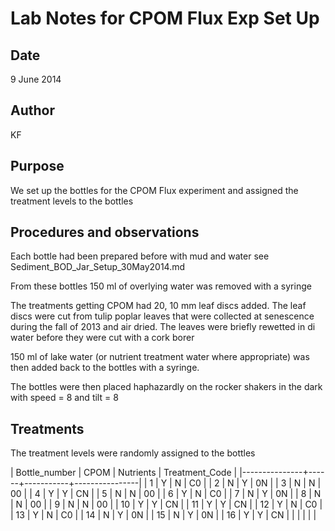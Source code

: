 # Lab Notes for CPOM Flux Exp Set Up

## Date

9 June 2014

## Author

KF

## Purpose

We set up the bottles for the CPOM Flux experiment and assigned the treatment levels to the bottles

## Procedures and observations

Each bottle had been prepared before with mud and water see Sediment_BOD_Jar_Setup_30May2014.md

From these bottles 150 ml of overlying water was removed with a syringe

The treatments getting CPOM had 20, 10 mm leaf discs added. The leaf discs were cut from tulip poplar leaves that were collected at senescence during the fall of 2013 and air dried. The leaves were briefly rewetted in di water before they were cut with a cork borer

150 ml of lake water (or nutrient treatment water where appropriate) was then added back to the bottles with a syringe.

The bottles were then placed haphazardly on the rocker shakers in the dark with speed = 8 and tilt = 8

## Treatments

The treatment levels were randomly assigned to the bottles

| Bottle_number | CPOM | Nutrients | Treatment_Code |
|---------------+------+-----------+----------------|
| 1             | Y    | N         | C0             |
| 2             | N    | Y         | 0N             |
| 3             | N    | N         | 00             |
| 4             | Y    | Y         | CN             |
| 5             | N    | N         | 00             |
| 6             | Y    | N         | C0             |
| 7             | N    | Y         | 0N             |
| 8             | N    | N         | 00             |
| 9             | N    | N         | 00             |
| 10            | Y    | Y         | CN             |
| 11            | Y    | Y         | CN             |
| 12            | Y    | N         | C0             |
| 13            | Y    | N         | C0             |
| 14            | N    | Y         | 0N             |
| 15            | N    | Y         | 0N             |
| 16            | Y    | Y         | CN             |
|               |      |           |                |



